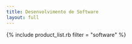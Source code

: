 ```yaml
---
title: Desenvolvimento de Software
layout: full
---
```


{% include product_list.rb filter = "software" %}